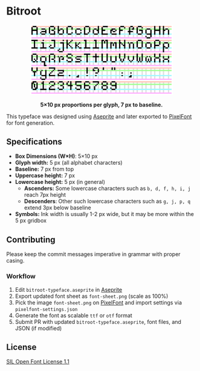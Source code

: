 # Bitroot

<div style="text-align: center;">
    <img src="preview.png" alt="Bitroot Typeface Preview" style="max-width: 75%; height: 75%;">
    <p><b>5×10 px proportions per glyph, 7 px to baseline.</b></p>
</div>

This typeface was designed using [Aseprite](https://www.aseprite.org/) and later exported to [PixelFont](https://yellowafterlife.itch.io/pixelfont) for font generation.

## Specifications

- **Box Dimensions (W×H)**: 5×10 px
- **Glyph width:** 5 px (all alphabet characters)
- **Baseline:** 7 px from top
- **Uppercase height:** 7 px
- **Lowercase height:** 5 px (in general)
    - **Ascenders:** Some lowercase characters such as `b, d, f, h, i, j` reach 7px height
    - **Descenders**: Other such lowercase characters such as `g, j, p, q` extend 3px below baseline
- **Symbols:** Ink width is usually 1-2 px wide, but it may be more within the 5 px gridbox

## Contributing

Please keep the commit messages imperative in grammar with proper casing.

### Workflow

1. Edit `bitroot-typeface.aseprite` in [Aseprite](https://www.aseprite.org/)
2. Export updated font sheet as `font-sheet.png` (scale as 100%)
3. Pick the image `font-sheet.png` on [PixelFont](https://yellowafterlife.itch.io/pixelfont) and import settings via `pixelfont-settings.json`
3. Generate the font as scalable `ttf` or `otf` format
4. Submit PR with updated `bitroot-typeface.aseprite`, font files, and JSON (if modified)

## License

[SIL Open Font License 1.1](https://scripts.sil.org/OFL)
